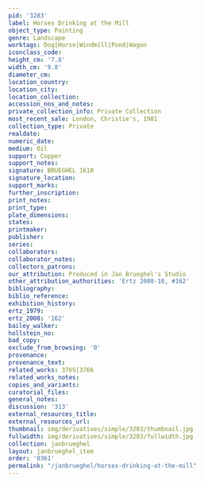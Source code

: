 ```yaml
---
pid: '3283'
label: Horses Drinking at the Mill
object_type: Painting
genre: Landscape
worktags: Dog|Horse|Windmill|Pond|Wagon
iconclass_code:
height_cm: '7.8'
width_cm: '9.8'
diameter_cm:
location_country:
location_city:
location_collection:
accession_nos_and_notes:
private_collection_info: Private Collection
most_recent_sale: London, Christie's, 1981
collection_type: Private
realdate:
numeric_date:
medium: Oil
support: Copper
support_notes:
signature: BRUEGHEL 1610
signature_location:
support_marks:
further_inscription:
print_notes:
print_type:
plate_dimensions:
states:
printmaker:
publisher:
series:
collaborators:
collaborator_notes:
collectors_patrons:
our_attribution: Produced in Jan Brueghel's Studio
other_attribution_authorities: 'Ertz 2008-10, #162'
bibliography:
biblio_reference:
exhibition_history:
ertz_1979:
ertz_2008: '162'
bailey_walker:
hollstein_no:
bad_copy:
exclude_from_browsing: '0'
provenance:
provenance_text:
related_works: 3765|3766
related_works_notes:
copies_and_variants:
curatorial_files:
general_notes:
discussion: '313'
external_resources_title:
external_resources_url:
thumbnail: img/derivatives/simple/3283/thumbnail.jpg
fullwidth: img/derivatives/simple/3283/fullwidth.jpg
collection: janbrueghel
layout: janbrueghel_item
order: '0361'
permalink: "/janbrueghel/horses-drinking-at-the-mill"
---
```

